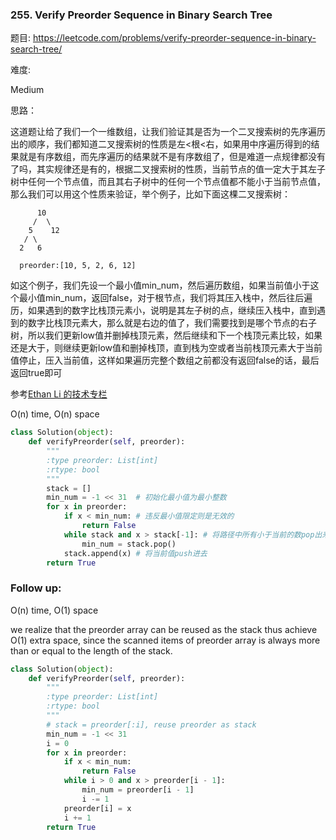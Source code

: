 ### 255. Verify Preorder Sequence in Binary Search Tree

题目:
<https://leetcode.com/problems/verify-preorder-sequence-in-binary-search-tree/>


难度:

Medium


思路：

这道题让给了我们一个一维数组，让我们验证其是否为一个二叉搜索树的先序遍历出的顺序，我们都知道二叉搜索树的性质是左<根<右，如果用中序遍历得到的结果就是有序数组，而先序遍历的结果就不是有序数组了，但是难道一点规律都没有了吗，其实规律还是有的，根据二叉搜索树的性质，当前节点的值一定大于其左子树中任何一个节点值，而且其右子树中的任何一个节点值都不能小于当前节点值，那么我们可以用这个性质来验证，举个例子，比如下面这棵二叉搜索树：
```
      10
     /  \
    5    12
   / \
  2   6
  
  preorder:[10, 5, 2, 6, 12]
```

如这个例子，我们先设一个最小值min_num，然后遍历数组，如果当前值小于这个最小值min_num，返回false，对于根节点，我们将其压入栈中，然后往后遍历，如果遇到的数字比栈顶元素小，说明是其左子树的点，继续压入栈中，直到遇到的数字比栈顶元素大，那么就是右边的值了，我们需要找到是哪个节点的右子树，所以我们更新low值并删掉栈顶元素，然后继续和下一个栈顶元素比较，如果还是大于，则继续更新low值和删掉栈顶，直到栈为空或者当前栈顶元素大于当前值停止，压入当前值，这样如果遍历完整个数组之前都没有返回false的话，最后返回true即可


参考[Ethan Li 的技术专栏](https://segmentfault.com/a/1190000003874375)

O(n) time, O(n) space
```python
class Solution(object):
    def verifyPreorder(self, preorder):
        """
        :type preorder: List[int]
        :rtype: bool
        """
        stack = []
        min_num = -1 << 31  # 初始化最小值为最小整数
        for x in preorder:
            if x < min_num: # 违反最小值限定则是无效的
                return False 
            while stack and x > stack[-1]: # 将路径中所有小于当前的数pop出来并更新最小值
                min_num = stack.pop()
            stack.append(x) # 将当前值push进去
        return True
```

### Follow up: 
O(n) time, O(1) space

we realize that the preorder array can be reused as the stack thus achieve O(1) extra space, since the scanned items of preorder array is always more than or equal to the length of the stack.
```python
class Solution(object):
    def verifyPreorder(self, preorder):
        """
        :type preorder: List[int]
        :rtype: bool
        """
        # stack = preorder[:i], reuse preorder as stack
        min_num = -1 << 31
        i = 0
        for x in preorder:
            if x < min_num:
                return False
            while i > 0 and x > preorder[i - 1]:
                min_num = preorder[i - 1]
                i -= 1
            preorder[i] = x
            i += 1
        return True
```
